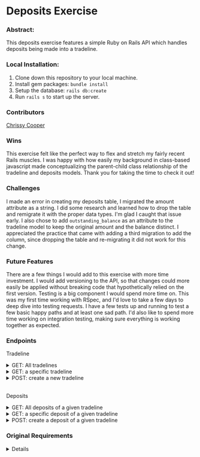 # Deposits Exercise

### Abstract:
This deposits exercise features a simple Ruby on Rails API which handles deposits being made into a tradeline. 

### Local Installation:
1. Clone down this repository to your local machine.
2. Install gem packages: `bundle install`
3. Setup the database: `rails db:create`
4. Run `rails s` to start up the server. 

### Contributors
[Chrissy Cooper](https://github.com/chrissycooper)

### Wins
This exercise felt like the perfect way to flex and stretch my fairly recent Rails muscles. I was happy with how easily my background in class-based javascript made conceptualizing the parent-child class relationship of the tradeline and deposits models. Thank you for taking the time to check it out!

### Challenges
I made an error in creating my deposits table, I migrated the amount attribute as a string. I did some research and learned how to drop the table and remigrate it with the proper data types. I'm glad I caught that issue early. I also chose to add `outstanding_balance` as an attribute to the tradeline model to keep the original amount and the balance distinct. I appreciated the practice that came with adding a third migration to add the column, since dropping the table and re-migrating it did not work for this change. 

### Future Features
There are a few things I would add to this exercise with more time investment. I would add versioning to the API, so that changes could more easily be applied without breaking code that hypothetically relied on the first version.
Testing is a big component I would spend more time on. This was my first time working with RSpec, and I'd love to take a few days to deep dive into testing requests. I have a few tests up and running to test a few basic happy paths and at least one sad path. I'd also like to spend more time working on integration testing, making sure everything is working together as expected. 

### Endpoints
Tradeline
<details>
  <summary>GET: All tradelines</summary>
  
  <br>
  Request:

  ```JS
  GET /tradelines
  ```

  <br>

  Response: 

  | Result | Status |
  | ------- | ------| 
  | `Success` | 200 |
  | `Failure`| 404 |


  ```JSON
	[
    {
        "id": 1,
        "name": "Home Loan",
        "amount": "193310.0",
        "created_at": "2024-03-24T23:48:43.259Z",
        "updated_at": "2024-03-25T23:02:53.456Z",
        "outstanding_balance": "189310.0"
    },
    {
        "id": 2,
        "name": "Car Loan",
        "amount": "36685.0",
        "created_at": "2024-03-24T23:48:43.265Z",
        "updated_at": "2024-03-25T17:45:36.166Z",
        "outstanding_balance": "36685.0"
    },
    {
        "id": 3,
        "name": "Personal Loan",
        "amount": "4786.0",
        "created_at": "2024-03-24T23:48:43.274Z",
        "updated_at": "2024-03-25T23:06:58.236Z",
        "outstanding_balance": "4786.0"
    }
]
  ```
</details>
<details>
  <summary>GET: a specific tradeline</summary>
  
  <br>
  Request:

  ```JS
  GET /tradelines/:id
  ```


  <br>

  Response: 

  | Result | Status |
  | ------- | ------| 
  | `Success` | 200 |
  | `Failure`| 404 |


  ```JSON
	{
    "outstanding_balance": "189310.0",
    "id": 1,
    "name": "Home Loan",
    "amount": "193310.0",
    "created_at": "2024-03-24T23:48:43.259Z",
    "updated_at": "2024-03-25T23:02:53.456Z"
}
  ```
</details>
<details>
  <summary>POST: create a new tradeline</summary>
  
  <br>
  Request:

  ```JS
  POST /tradelines/
  ```
  <br>
   Params: 

  | Name | Requirement | Type | Description |
  | ----- | ----------- | -----| -------------- | 
  | `name` | Required | string | name of account
  | `amount` | Required | decimal | amount 
  <br>

  Response: 

  | Result | Status |
  | ------- | ------| 
  | `Success` | 200 |
  | `Failure`| 404 |


  ```JSON
	{
    "id": 6,
    "name": "new tradeline",
    "amount": "5000.0",
    "created_at": "2024-03-26T18:48:02.256Z",
    "updated_at": "2024-03-26T18:48:02.256Z",
    "outstanding_balance": null
}
  ```
</details>

<br>

Deposits
<details>
  <summary>GET: All deposits of a given tradeline</summary>
  
  <br>
  Request:

  ```JS
  GET /tradelines/:tradeline_id/deposits
  ```

  <br>

  Response: 

  | Result | Status |
  | ------- | ------| 
  | `Success` | 200 |
  | `Failure`| 404 |


  ```JSON
	[
    {
        "id": 1,
        "date_of_deposit": "\"06/05/24\"",
        "amount": "1000.0",
        "tradeline_id": 1,
        "created_at": "2024-03-25T17:24:32.010Z",
        "updated_at": "2024-03-25T17:24:32.010Z"
    },
    {
        "id": 2,
        "date_of_deposit": "\"06/15/24\"",
        "amount": "1000.0",
        "tradeline_id": 1,
        "created_at": "2024-03-25T17:24:41.211Z",
        "updated_at": "2024-03-25T17:24:41.211Z"
    }
]
  ```
</details>
<details>
  <summary>GET: a specific deposit of a given tradeline</summary>
  
  <br>
  Request:

  ```JS
  GET /tradelines/:tradeline_id/deposits/:id
  ```

  <br>

  Response: 

  | Result | Status |
  | ------- | ------| 
  | `Success` | 200 |
  | `Failure`| 404 |


  ```JSON
    {
        "id": 2,
        "date_of_deposit": "\"06/15/24\"",
        "amount": "1000.0",
        "tradeline_id": 1,
        "created_at": "2024-03-25T17:24:41.211Z",
        "updated_at": "2024-03-25T17:24:41.211Z"
    }
  ```
</details>
<details>
  <summary>POST: create a deposit of a given tradeline</summary>
  
  <br>
  Request:

  ```JS
  POST /tradelines/:tradeline_id/deposits/
  ```
  <br>

  Params: 

  | Name | Requirement | Type | Description |
  | ----- | ----------- | -----| -------------- | 
  | `date_of_deposit` | Required | string | 05/22/24
  | `amount` | Required | decimal | 05/22/24
  <br>

  Response: 

  | Result | Status |
  | ------- | ------| 
  | `Success` | 200 |
  | `Invalid Deposit` | 422 |
  | `Failure`| 404 |


  ```JSON
    {
        "id": 2,
        "date_of_deposit": "\"06/15/24\"",
        "amount": "1000.0",
        "tradeline_id": 1,
        "created_at": "2024-03-25T17:24:41.211Z",
        "updated_at": "2024-03-25T17:24:41.211Z"
    }
  ```
</details>



### Original Requirements

<details>

A tradeline on a credit report represents an account, such as a credit card or car loan.

In the codebase, the following exists:

* The `Tradeline` model, which can be used to store tradelines in the database.
* A `Tradeline` controller, which serves both the `index` and `show` routes for tradelines.
* Basic `rspec` tests on the controller with a `tradeline` FactoryBot.

Add in the ability to create deposits for a specific tradeline using a JSON API call. You should store the deposit date (this is most likely a future date), and amount. Expose the outstanding balance for a given tradeline in the JSON output for `TradelinesController#show`, and `TradelinesController#index`. The oustanding balance should be calculated as the `amount` minus all of the deposit amounts.

In addition:

* A deposit should not be able to be created that exceeds the outstanding balance of a tradeline.
* You should return validation errors if a deposit cannot be created.
* Expose endpoints for seeing all deposits for a given tradeline, as well as seeing an individual deposit.

Feel free to add any gems to the `Gemfile`, and touch any of the existing code. For example, if you prefer to use PostgreSQL or MySQL over the included SQLite, or a serializer of your choice, please go ahead. This is not required, but you can be as creative as you want.

This exercise is purely API based, and will not have any frontend components. Please do not spend more than 3 hours on this.

## Setup

The exercise requires Ruby 3.3.0. Simply clone the repo, and run `bundle` to get started. This will install Rails 7.1.2, and the other specified gems.

## Submission

Please do not fork the repo; if forked accidentally, please delete the fork. For review, either of the following methods for submission are preferred:

* Cloning the repository and then uploading it under your Github account for review.
* Zipping up the directory. 
</details>